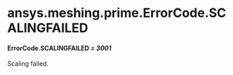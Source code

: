 <a id="ansys-meshing-prime-errorcode-scalingfailed"></a>

# ansys.meshing.prime.ErrorCode.SCALINGFAILED

<a id="ansys.meshing.prime.ErrorCode.SCALINGFAILED"></a>

#### ErrorCode.SCALINGFAILED *= 3001*

Scaling failed.

<!-- !! processed by numpydoc !! -->
